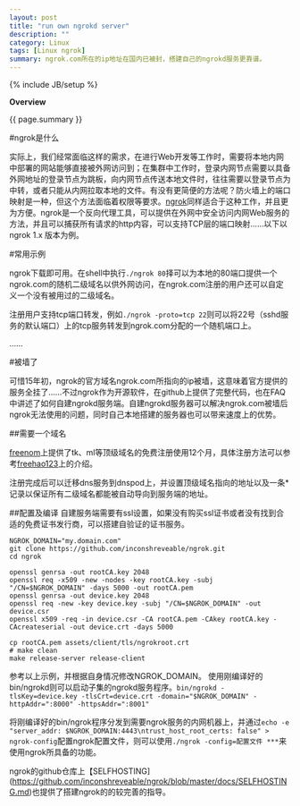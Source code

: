 ```yaml
---
layout: post
title: "run own ngrokd server"
description: ""
category: Linux
tags: [Linux ngrok]
summary: ngrok.com所在的ip地址在国内已被封，搭建自己的ngrokd服务更靠谱。
---
```

{% include JB/setup %}

**Overview**

{{ page.summary }}

#ngrok是什么

实际上，我们经常面临这样的需求，在进行Web开发等工作时，需要将本地内网中部署的网站能够直接被外网访问到；在集群中工作时，登录内网节点需要以具备外网地址的登录节点为跳板，向内网节点传送本地文件时，往往需要以登录节点为中转，或者只能从内网拉取本地的文件。有没有更简便的方法呢？防火墙上的端口映射是一种，但这个方法面临着权限等要求。[ngrok](https://ngrok.com)同样适合于这种工作，并且更为方便。ngrok是一个反向代理工具，可以提供在外网中安全访问内网Web服务的方法，并且可以捕获所有请求的http内容，可以支持TCP层的端口映射……以下以ngrok 1.x 版本为例。

#常用示例

ngrok下载即可用。在shell中执行`./ngrok 80`择可以为本地的80端口提供一个ngrok.com的随机二级域名以供外网访问，在ngrok.com注册的用户还可以自定义一个没有被用过的二级域名。

注册用户支持tcp端口转发，例如`./ngrok -proto=tcp 22`则可以将22号（sshd服务的默认端口）上的tcp服务转发到ngrok.com分配的一个随机端口上。

……

#被墙了

可惜15年初，ngrok的官方域名ngrok.com所指向的ip被墙，这意味着官方提供的服务全挂了……不过ngrok作为开源软件，在github上提供了完整代码，也在FAQ中讲述了如何自建ngrokd服务端。自建ngrokd服务器可以解决ngrok.com被墙后ngrok无法使用的问题，同时自己本地搭建的服务器也可以带来速度上的优势。

##需要一个域名

[freenom](freenom.com)上提供了tk、ml等顶级域名的免费注册使用12个月，具体注册方法可以参考[freehao123](http://www.freehao123.com/freenom-gq/)上的介绍。

注册完成后可以迁移dns服务到dnspod上，并设置顶级域名指向的地址以及一条*记录以保证所有二级域名都能被自动导向到服务端的地址。

##配置及编译
自建服务端需要有ssl设置，如果没有购买ssl证书或者没有找到合适的免费证书发行商，可以搭建自验证的证书服务。
```
NGROK_DOMAIN="my.domain.com"
git clone https://github.com/inconshreveable/ngrok.git
cd ngrok

openssl genrsa -out rootCA.key 2048
openssl req -x509 -new -nodes -key rootCA.key -subj "/CN=$NGROK_DOMAIN" -days 5000 -out rootCA.pem
openssl genrsa -out device.key 2048
openssl req -new -key device.key -subj "/CN=$NGROK_DOMAIN" -out device.csr
openssl x509 -req -in device.csr -CA rootCA.pem -CAkey rootCA.key -CAcreateserial -out device.crt -days 5000

cp rootCA.pem assets/client/tls/ngrokroot.crt
# make clean
make release-server release-client
```

参考以上示例，并根据自身情况修改NGROK_DOMAIN。
使用刚编译好的bin/ngrokd则可以启动子集的ngrokd服务程序。`bin/ngrokd -tlsKey=device.key -tlsCrt=device.crt -domain="$NGROK_DOMAIN" -httpAddr=":8000" -httpsAddr=":8001"`

将刚编译好的bin/ngrok程序分发到需要ngrok服务的内网机器上，并通过`echo -e "server_addr: $NGROK_DOMAIN:4443\ntrust_host_root_certs: false" > ngrok-config`配置ngrok配置文件，则可以使用`./ngrok -config=配置文件 ***`来使用ngrok所具备的功能。

ngrok的github仓库上【SELFHOSTING](https://github.com/inconshreveable/ngrok/blob/master/docs/SELFHOSTING.md)也提供了搭建ngrok的的较完善的指导。
